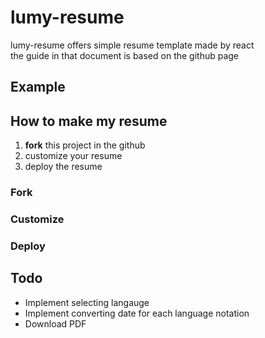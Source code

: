 # lumy-resume
lumy-resume offers simple resume template made by react  
the guide in that document is based on the github page

## Example


## How to make my resume
1. **fork** this project in the github
2. customize your resume
3. deploy the resume

### Fork


### Customize

### Deploy


## Todo
* Implement selecting langauge
* Implement converting date for each language notation
* Download PDF
